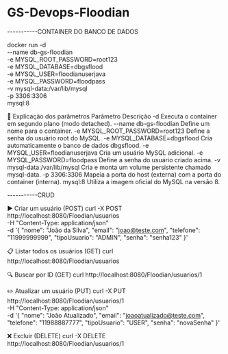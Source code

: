 # GS-Devops-Floodian

-----------CONTAINER DO BANCO DE DADOS

docker run -d \
  --name db-gs-floodian \
  -e MYSQL_ROOT_PASSWORD=root123 \
  -e MYSQL_DATABASE=dbgsflood \
  -e MYSQL_USER=floodianuserjava \
  -e MYSQL_PASSWORD=floodpass \
  -v mysql-data:/var/lib/mysql \
  -p 3306:3306 \
  mysql:8
  
🧩 Explicação dos parâmetros
Parâmetro	Descrição
-d	Executa o container em segundo plano (modo detached).
--name db-gs-floodian	Define um nome para o container.
-e MYSQL_ROOT_PASSWORD=root123	Define a senha do usuário root do MySQL.
-e MYSQL_DATABASE=dbgsflood	Cria automaticamente o banco de dados dbgsflood.
-e MYSQL_USER=floodianuserjava	Cria um usuário MySQL adicional.
-e MYSQL_PASSWORD=floodpass	Define a senha do usuário criado acima.
-v mysql-data:/var/lib/mysql	Cria e monta um volume persistente chamado mysql-data.
-p 3306:3306	Mapeia a porta do host (externa) com a porta do container (interna).
mysql:8	Utiliza a imagem oficial do MySQL na versão 8.

-----------CRUD

▶️ Criar um usuário (POST)
curl -X POST http://localhost:8080/Floodian/usuarios \
-H "Content-Type: application/json" \
-d '{
  "nome": "João da Silva",
  "email": "joao@teste.com",
  "telefone": "11999999999",
  "tipoUsuario": "ADMIN",
  "senha": "senha123"
}'

📋 Listar todos os usuários (GET)
curl http://localhost:8080/Floodian/usuarios

🔍 Buscar por ID (GET)
curl http://localhost:8080/Floodian/usuarios/1

✏️ Atualizar um usuário (PUT)
curl -X PUT http://localhost:8080/Floodian/usuarios/1 \
-H "Content-Type: application/json" \
-d '{
  "nome": "João Atualizado",
  "email": "joaoatualizado@teste.com",
  "telefone": "11988887777",
  "tipoUsuario": "USER",
  "senha": "novaSenha"
}'

❌ Excluir (DELETE)
curl -X DELETE http://localhost:8080/Floodian/usuarios/1
